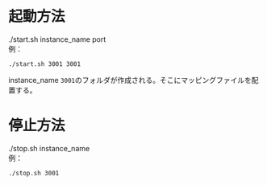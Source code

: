 # 起動方法
./start.sh instance_name port  
例：  
```
./start.sh 3001 3001
```
instance_name `3001`のフォルダが作成される。そこにマッピングファイルを配置する。

# 停止方法
./stop.sh instance_name  
例：  
```
./stop.sh 3001
```